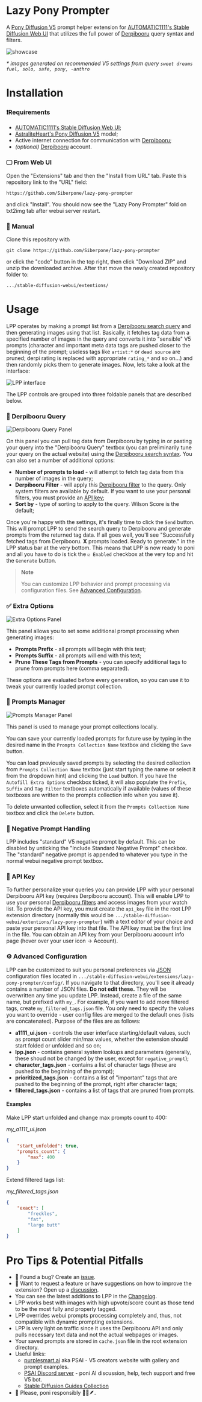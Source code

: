 # Lazy Pony Prompter

A [Pony Diffusion V5](https://civitai.com/models/95367/pony-diffusion-v5) prompt helper extension for [AUTOMATIC1111's Stable Diffusion Web UI](https://github.com/AUTOMATIC1111/stable-diffusion-webui) that utilizes the full power of [Derpibooru](https://derpibooru.org) query syntax and filters.

![showcase](images/showcase.jpg)

*\* images generated on recommended V5 settings from query `sweet dreams fuel, solo, safe, pony, -anthro`*

# Installation

### ❗Requirements
* [AUTOMATIC1111's Stable Diffusion Web UI](https://github.com/AUTOMATIC1111/stable-diffusion-webui);
* [AstraliteHeart's Pony Diffusion V5](https://civitai.com/models/95367/pony-diffusion-v5) model;
* Active internet connection for communication with [Derpibooru](https://derpibooru.org);
* *(optional)* [Derpibooru](https://derpibooru.org) account.

### 🖵 From Web UI

Open the "Extensions" tab and then the "Install from URL" tab. Paste this repository link to the "URL" field:
```
https://github.com/Siberpone/lazy-pony-prompter
```

and click "Install". You should  now see the "Lazy Pony Prompter" fold on txt2img tab after webui server restart.

### 🙌 Manual
Clone this repository with
```
git clone https://github.com/Siberpone/lazy-pony-prompter
```
or click the "code" button in the top right, then click "Download ZIP" and unzip the downloaded archive. After that move the newly created repository folder to:
```
.../stable-diffusion-webui/extentions/
```

# Usage
LPP operates by making a prompt list from a [Derpibooru search query](https://derpibooru.org/pages/search_syntax) and then generating images using that list. Basically, it fetches tag data from a specified number of images in the query and converts it into "sensible" V5 prompts (character and important meta data tags are pushed closer to the beginning of the prompt; useless tags like `artist:*` or `dead source` are pruned; derpi rating is replaced with appropriate `rating_*` and so on...) and then randomly picks them to generate images. Now, lets take a look at the interface:

![LPP interface](images/extension.jpg)

The LPP controls are grouped into three foldable panels that are described below.

### 💬 Derpibooru Query

![Derpibooru Query Panel](images/derpi_query.jpg)

On this panel you can pull tag data from Derpibooru by typing in or pasting your query into the "Derpibooru Query" textbox (you can preliminarily tune your query on the actual website) using the [Derpibooru search syntax](https://derpibooru.org/pages/search_syntax). You can also set a number of additional options:

* **Number of prompts to load** - will attempt to fetch tag data from this number of images in the query;
* **Derpibooru Filter** - will apply this [Derpibooru filter](https://derpibooru.org/filters) to the query. Only system filters are available by default. If you want to use your personal filters, you must provide an [API key](#-api-key);
* **Sort by** - type of sorting to apply to the query. Wilson Score is the default;

Once you're happy with the settings, it's finally time to click the `Send` button. This will prompt LPP to send the search query to Derpibooru and generate prompts from the returned tag data. If all goes well, you'll see "Successfully fetched tags from Derpibooru. **X** prompts loaded. Ready to generate." in the LPP status bar at the very bottom. This means that LPP is now ready to poni and all you have to do is tick the `☑ Enabled` checkbox at the very top and hit the `Generate` button.

> **Note**
>
> You can customize LPP behavior and prompt processing via configuration files. See [Advanced Configuration](#%EF%B8%8F-advanced-configuration).

### ✅ Extra Options

![Extra Options Panel](images/extra_options.jpg)

This panel allows you to set some additional prompt processing when generating images:

* **Prompts Prefix** - all prompts will begin with this text;
* **Prompts Suffix** - all prompts will end with this text;
* **Prune These Tags from Prompts** - you can specify additional tags to prune from prompts here (comma separated).

These options are evaluated before every generation, so you can use it to tweak your currently loaded prompt collection.

### 💾 Prompts Manager

![Prompts Manager Panel](images/prompts_manager.jpg)

This panel is used to manage your prompt collections locally.

You can save your currently loaded prompts for future use by typing in the desired name in the `Prompts Collection Name` textbox and clicking the `Save` button.

You can load previously saved prompts by selecting the desired collection from `Prompts Collection Name` textbox (just start typing the name or select it from the dropdown hint) and clicking the `Load` button. If you have the `Autofill Extra Options` checkbox ticked, it will also populate the `Prefix`, `Suffix` and `Tag Filter` textboxes automatically if available (values of these textboxes are written to the prompts collection info when you save it).

To delete unwanted collection, select it from the `Prompts Collection Name` textbox and click the `Delete` button.

### 🚫 Negative Prompt Handling

LPP includes "standard" V5 negative prompt by default. This can be disabled by unticking the "Include Standard Negative Prompt" checkbox. The "standard" negative prompt is appended to whatever you type in the normal webui negative prompt textbox.

### 🔑 API Key

To further personalize your queries you can provide LPP with your personal Derpibooru API key (requires Derpibooru account). This will enable LPP to use your personal [Derpibooru filters](https://derpibooru.org/filters) and access images from your watch list. To provide the API key, you must create the `api_key` file in the root LPP extension directory (normally this would be `.../stable-diffusion-webui/extentions/lazy-pony-prompter`) with a text editor of your choice and paste your personal API key into that file. The API key must be the first line in the file. You can obtain an API key from your Derpibooru account info page (hover over your user icon -> Account).

### ⚙️ Advanced Configuration

LPP can be customized to suit you personal preferences via [JSON](https://en.wikipedia.org/wiki/JSON) configuration files located in `.../stable-diffusion-webui/extensions/lazy-pony-prompter/config/`. If you navigate to that directory, you'll see it already contains a number of JSON files. **Do not edit these.** They will be overwritten any time you update LPP. Instead, create a file of the same name, but prefixed with `my_`. For example, if you want to add more filtered tags, create `my_filtered_tags.json` file. You only need to specify the values you want to override - user config files are merged to the default ones (lists are concatenated). Purpose of the files are as follows:

* **a1111_ui.json** - controls the user interface starting/default values, such as prompt count slider min/max values, whether the extension should start folded or unfolded and so on;
* **lpp.json** - contains general system lookups and parameters (generally, these shoud not be changed by the user, except for `negative_prompt`);
* **character_tags.json** - contains a list of character tags (these are pushed to the beginning of the prompt);
* **prioritized_tags.json** - contains a list of "important" tags that are pushed to the beginning of the prompt, right after character tags;
* **filtered_tags.json** - contains a list of tags that are pruned from prompts.

#### Examples

Make LPP start unfolded and change max prompts count to 400:

*my_a1111_ui.json*

```json
{
    "start_unfolded": true,
    "prompts_count": {
        "max": 400
    }
}
```

Extend filtered tags list:

*my_filtered_tags.json*

```json
{
    "exact": [
        "freckles",
        "fat",
        "large butt"
    ]
}
```

# Pro Tips & Potential Pitfalls
* 🐞 Found a bug? Create an [issue](https://github.com/Siberpone/lazy-pony-prompter/issues).
* 💬 Want to request a feature or have suggestions on how to improve the extension? Open up a [discussion](https://github.com/Siberpone/lazy-pony-prompter/discussions).
* You can see the latest additions to LPP in the [Changelog](CHANGELOG.md).
* LPP works best with images with high upvote/score count as those tend to be the most fully and properly tagged.
* LPP overrides webui prompts processing completely and, thus, not compatible with dynamic prompting extensions.
* LPP is very light on traffic since it uses the Derpibooru API and only pulls necessary text data and not the actual webpages or images.
* Your saved prompts are stored in `cache.json` file in the root extension directory.
* Useful links:
    * [purplesmart.ai](https://purplesmart.ai) aka PSAI - V5 creators website with gallery and prompt examples.
    * [PSAI Discord server](http://discord.gg/94KqBcE) - poni AI discussion, help, tech support and free V5 bot.
    * [Stable Diffusion Guides Collection](https://rentry.org/sdgoldmine)
* 🐎 Please, poni responsibly 🐴🦄🪶.
